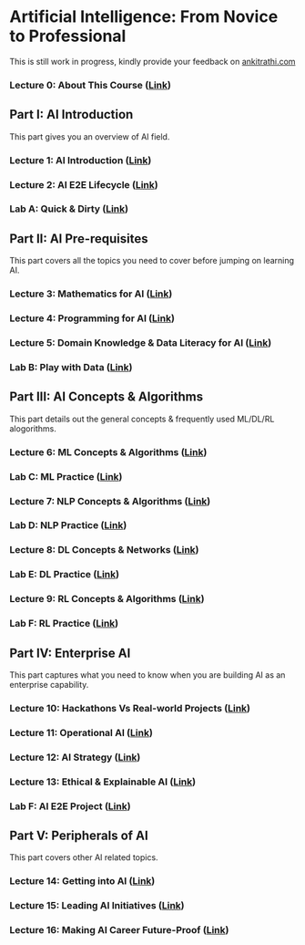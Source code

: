 # Artificial Intelligence: From Novice to Professional

This is still work in progress, kindly provide your feedback on [ankitrathi.com](http://ankitrathi.com/)

### Lecture 0: About This Course ([Link](https://github.com/ankitrathi169/ankitrathi169.github.io/blob/master/About_This_Course.md))

## Part I: AI Introduction
This part gives you an overview of AI field.

### Lecture 1: AI Introduction ([Link](https://github.com/ankitrathi169/ankitrathi169.github.io/blob/master/AI_Introduction.md))

### Lecture 2: AI E2E Lifecycle ([Link](https://github.com/ankitrathi169/ankitrathi169.github.io/blob/master/AI_E2E_Lifecycle.md))

### Lab A: Quick & Dirty ([Link](https://github.com/ankitrathi169/ankitrathi169.github.io/blob/master/Quick_N_Dirty.md))

## Part II: AI Pre-requisites 
This part covers all the topics you need to cover before jumping on learning AI.

### Lecture 3: Mathematics for AI ([Link](https://github.com/ankitrathi169/ankitrathi169.github.io/blob/master/Mathematics_for_AI.md))

### Lecture 4: Programming for AI ([Link](https://github.com/ankitrathi169/ankitrathi169.github.io/blob/master/Programming_for_AI.md))

### Lecture 5: Domain Knowledge & Data Literacy for AI ([Link](https://github.com/ankitrathi169/ankitrathi169.github.io/blob/master/Domain_Knowledge_Data_Literacy_for_AI.md))

### Lab B: Play with Data ([Link](https://github.com/ankitrathi169/ankitrathi169.github.io/blob/master/Play_with_Data.md))

## Part III: AI Concepts & Algorithms 
This part details out the general concepts & frequently used ML/DL/RL alogorithms.

### Lecture 6: ML Concepts & Algorithms ([Link](https://github.com/ankitrathi169/ankitrathi169.github.io/blob/master/ML_Concepts_Algorithms.md))

### Lab C: ML Practice ([Link](https://github.com/ankitrathi169/ankitrathi169.github.io/blob/master/ML_Practice.md))

### Lecture 7: NLP Concepts & Algorithms ([Link](https://github.com/ankitrathi169/ankitrathi169.github.io/blob/master/NLP_Concepts_Algorithms.md))

### Lab D: NLP Practice ([Link](https://github.com/ankitrathi169/ankitrathi169.github.io/blob/master/NLP_Practice.md))

### Lecture 8: DL Concepts & Networks ([Link](https://github.com/ankitrathi169/ankitrathi169.github.io/blob/master/DL_Concepts_Networks.md))

### Lab E: DL Practice ([Link](https://github.com/ankitrathi169/ankitrathi169.github.io/blob/master/DL_Practice.md))

### Lecture 9: RL Concepts & Algorithms ([Link](https://github.com/ankitrathi169/ankitrathi169.github.io/blob/master/RL_Concepts_Algorithms.md))

### Lab F: RL Practice ([Link](https://github.com/ankitrathi169/ankitrathi169.github.io/blob/master/RL_Practice.md))

## Part IV: Enterprise AI 
This part captures what you need to know when you are building AI as an enterprise capability.

### Lecture 10: Hackathons Vs Real-world Projects ([Link](https://github.com/ankitrathi169/ankitrathi169.github.io/blob/master/Hackathons_Vs_RWProjects.md))

### Lecture 11: Operational AI ([Link](https://github.com/ankitrathi169/ankitrathi169.github.io/blob/master/Operational_AI.md))

### Lecture 12: AI Strategy ([Link](https://github.com/ankitrathi169/ankitrathi169.github.io/blob/master/AI_Strategy.md))

### Lecture 13: Ethical & Explainable AI ([Link](https://github.com/ankitrathi169/ankitrathi169.github.io/blob/master/Ethical_Explainable_AI.md))

### Lab F: AI E2E Project ([Link](https://github.com/ankitrathi169/ankitrathi169.github.io/blob/master/AI_E2E_Project.md))

## Part V: Peripherals of AI 
This part covers other AI related topics.

### Lecture 14: Getting into AI ([Link](https://github.com/ankitrathi169/ankitrathi169.github.io/blob/master/Getting_into_AI.md))

### Lecture 15: Leading AI Initiatives ([Link](https://github.com/ankitrathi169/ankitrathi169.github.io/blob/master/Leading_AI_Initiatives.md))

### Lecture 16: Making AI Career Future-Proof ([Link](https://github.com/ankitrathi169/ankitrathi169.github.io/blob/master/Making_AI_Career_FutureProof.md))
